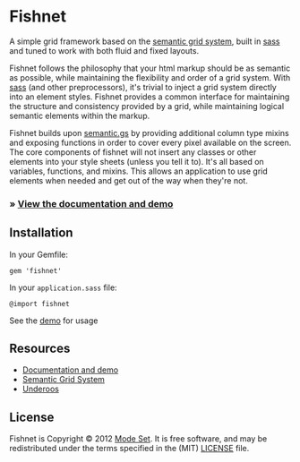 
# Fishnet

A simple grid framework based on the [semantic grid system][sgs], built in [sass][sass] and tuned to work with both fluid and fixed layouts.

Fishnet follows the philosophy that your html markup should be as semantic as possible, while maintaining the flexibility and order of a grid system. With [sass][sass] (and other preprocessors), it's trivial to inject a grid system directly into an element styles. Fishnet provides a common interface for maintaining the structure and consistency provided by a grid, while maintaining logical semantic elements within the markup.

Fishnet builds upon [semantic.gs][sgs] by providing additional column type mixins and exposing functions in order to cover every pixel available on the screen. The core components of fishnet will not insert any classes or other elements into your style sheets (unless you tell it to). It's all based on variables, functions, and mixins. This allows an application to use grid elements when needed and get out of the way when they're not.

### &raquo; [View the documentation and demo][dox]

## Installation

In your Gemfile:

    gem 'fishnet'

In your `application.sass` file:

    @import fishnet
    
See the [demo][dox] for usage


## Resources

- [Documentation and demo][dox]
- [Semantic Grid System][sgs]
- [Underoos](https://github.com/modeset/underoos)

## License
Fishnet is Copyright &copy; 2012 [Mode Set][ms]. It is free software, and may be redistributed under the terms specified in the (MIT) [LICENSE](https://raw.github.com/modeset/fishnet/master/LICENSE) file.


[sass]: http://sass-lang.com/
[sgs]: http://semantic.gs/
[dox]: http://fishnet.modeset.com/
[ms]: http://modeset.com/

